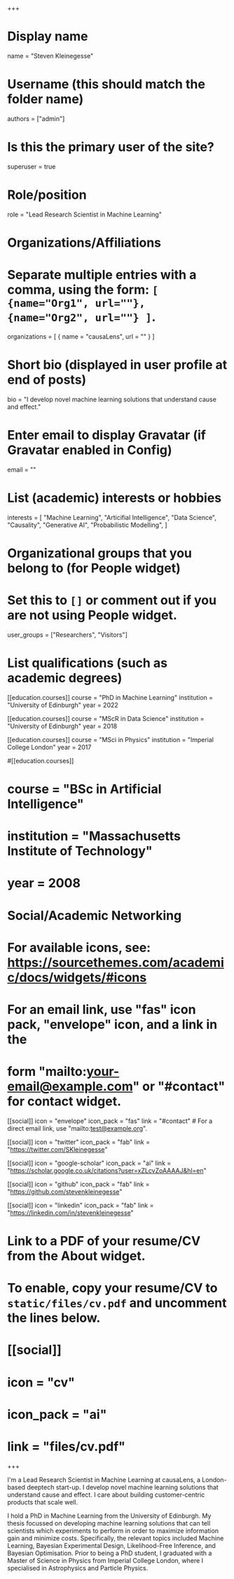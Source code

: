 +++
# Display name
name = "Steven Kleinegesse"

# Username (this should match the folder name)
authors = ["admin"]

# Is this the primary user of the site?
superuser = true

# Role/position
role = "Lead Research Scientist in Machine Learning"

# Organizations/Affiliations
#   Separate multiple entries with a comma, using the form: `[ {name="Org1", url=""}, {name="Org2", url=""} ]`.
organizations = [ { name = "causaLens", url = "" } ]

# Short bio (displayed in user profile at end of posts)
bio = "I develop novel machine learning solutions that understand cause and effect."

# Enter email to display Gravatar (if Gravatar enabled in Config)
email = ""

# List (academic) interests or hobbies
interests = [
  "Machine Learning",
  "Articifial Intelligence",
  "Data Science",
  "Causality",
  "Generative AI",
  "Probabilistic Modelling",
]

# Organizational groups that you belong to (for People widget)
#   Set this to `[]` or comment out if you are not using People widget.
user_groups = ["Researchers", "Visitors"]

# List qualifications (such as academic degrees)
[[education.courses]]
  course = "PhD in Machine Learning"
  institution = "University of Edinburgh"
  year = 2022

[[education.courses]]
  course = "MScR in Data Science"
  institution = "University of Edinburgh"
  year = 2018

[[education.courses]]
  course = "MSci in Physics"
  institution = "Imperial College London"
  year = 2017

#[[education.courses]]
#  course = "BSc in Artificial Intelligence"
#  institution = "Massachusetts Institute of Technology"
#  year = 2008

# Social/Academic Networking
# For available icons, see: https://sourcethemes.com/academic/docs/widgets/#icons
#   For an email link, use "fas" icon pack, "envelope" icon, and a link in the
#   form "mailto:your-email@example.com" or "#contact" for contact widget.

[[social]]
  icon = "envelope"
  icon_pack = "fas"
  link = "#contact"  # For a direct email link, use "mailto:test@example.org".

[[social]]
  icon = "twitter"
  icon_pack = "fab"
  link = "https://twitter.com/SKleinegesse"

[[social]]
  icon = "google-scholar"
  icon_pack = "ai"
  link = "https://scholar.google.co.uk/citations?user=xZLcvZoAAAAJ&hl=en"

[[social]]
  icon = "github"
  icon_pack = "fab"
  link = "https://github.com/stevenkleinegesse"

[[social]]
  icon = "linkedin"
  icon_pack = "fab"
  link = "https://linkedin.com/in/stevenkleinegesse"

# Link to a PDF of your resume/CV from the About widget.
# To enable, copy your resume/CV to `static/files/cv.pdf` and uncomment the lines below.
# [[social]]
#   icon = "cv"
#   icon_pack = "ai"
#   link = "files/cv.pdf"

+++

I'm a Lead Research Scientist in Machine Learning at causaLens, a London-based deeptech start-up. I develop novel machine learning solutions that understand cause and effect. I care about building customer-centric products that scale well.

I hold a PhD in Machine Learning from the University of Edinburgh. My thesis focussed on developing machine learning solutions that can tell scientists which experiments to perform in order to maximize information gain and minimize costs. Specifically, the relevant topics included Machine Learning, Bayesian Experimental Design, Likelihood-Free Inference, and Bayesian Optimisation. Prior to being a PhD student, I graduated with a Master of Science in Physics from Imperial College London, where I specialised in Astrophysics and Particle Physics.
